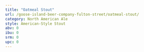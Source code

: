 ```yaml
---
title: "Oatmeal Stout"
url: /goose-island-beer-company-fulton-street/oatmeal-stout/
category: North American Ale
style: American-Style Stout
abv: 0
ibu: 0
srm: 0
upc: 0
---
```


